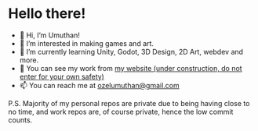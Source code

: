 # Hello there!

- 👋 Hi, I’m Umuthan!
- 👀 I’m interested in making games and art.
- 🌱 I’m currently learning Unity, Godot, 3D Design, 2D Art, webdev and more.
- 🤔 You can see my work from [my website (under construction, do not enter for your own safety)](https://umuthanozel.com)
- 📫 You can reach me at ozelumuthan@gmail.com

P.S. Majority of my personal repos are private due to being having close to no time, and work repos are, of course private, hence the low commit counts. 
